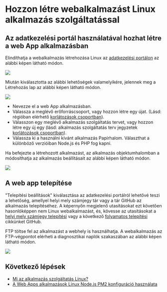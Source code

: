 <properties 
    pageTitle="Hogyan hozhat létre a Web App alkalmazás szolgáltatással Linux |} Microsoft Azure" 
    description="Web app létrehozási munkafolyamat Linux alkalmazás szolgáltatás." 
    keywords="Azure alkalmazás szolgáltatás, webalkalmazás, linux, oss"
    services="app-service" 
    documentationCenter="" 
    authors="naziml" 
    manager="wpickett" 
    editor=""/>

<tags 
    ms.service="app-service" 
    ms.workload="na" 
    ms.tgt_pltfrm="na" 
    ms.devlang="na" 
    ms.topic="article" 
    ms.date="10/10/2016" 
    ms.author="naziml"/>

# <a name="create-a-web-app-with-app-service-on-linux"></a>Hozzon létre webalkalmazást Linux alkalmazás szolgáltatással

## <a name="using-the-management-portal-to-create-your-web-app"></a>Az adatkezelési portál használatával hozhat létre a web App alkalmazásban
Elindíthatja a webalkalmazás létrehozása Linux az [adatkezelési portálon](https://portal.azure.com) az alábbi képen látható módon.

![][1]

Miután kiválasztotta az alábbi lehetőségek valamelyikére, jelennek meg a Létrehozás lap az alábbi képen látható módon. 

![][2]

-   Nevezze el a web App alkalmazásban.
-   Válassza a meglévő erőforráscsoport, vagy hozzon létre egy újat. (Lásd: régióban elérhető [korlátozások csoportban](./app-service-linux-intro.md)).
-   Válasszon egy meglévő alkalmazás szolgáltatás tervet, vagy hozzon létre egy új egy (lásd: alkalmazás szolgáltatás terv jegyzetek [korlátozások csoportban](./app-service-linux-intro.md)). 
-   Válassza ki a használni kívánt alkalmazás Papírhalom. Választhat a különböző verzióiban Node.js és PHP fog kapni. 

Ha befejezte a létrehozott alkalmazást, az alkalmazás objektumhalomban a módosíthatja az alkalmazás beállításait az alábbi képen látható módon.

![][3]

## <a name="deploying-your-web-app"></a>A web app telepítése

"Telepítési beállítások" kiválasztása az adatkezelési portálról lehetővé teszi a lehetőség, amellyel helyi mely számjegy tár vagy a tár GitHub az alkalmazás telepítéséhez. A képernyőn megjelenő utasításokat ezt követően hasonlóképpen nem Linux webalkalmazást, és, kövesse az utasításokat a [helyi mely számjegy telepítési](./app-service-deploy-local-git.md) vagy a következő [folyamatos telepítési](./app-service-continuous-deployment.md) cikkünket GitHub.

FTP töltse fel az alkalmazást a webhely is használhatja. A webalkalmazás az FTP-végpontot elérheti a diagnosztikai naplók szakaszában az alábbi képen látható módon.

![][4]


## <a name="next-steps"></a>Következő lépések ##

* [Mi az alkalmazás szolgáltatás Linux?](./app-service-linux-intro.md)
* [A Web Apps alkalmazások Linux Node.js PM2 konfiguráció használata](./app-service-linux-using-nodejs-pm2.md)

<!--Image references-->
[1]: ./media/app-service-linux-how-to-create-a-web-app/top-level-create.png
[2]: ./media/app-service-linux-how-to-create-a-web-app/create-blade.png
[3]: ./media/app-service-linux-how-to-create-a-web-app/application-settings-change-stack.png
[4]: ./media/app-service-linux-how-to-create-a-web-app/diagnostic-logs-ftp.png
